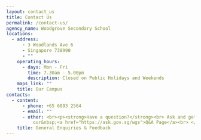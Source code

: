 ```yaml
---
layout: contact_us
title: Contact Us
permalink: /contact-us/
agency_name: Woodgrove Secondary School
locations:
  - address:
      - 3 Woodlands Ave 6
      - Singapore 738990
      - ""
    operating_hours:
      - days: Mon - Fri
        time: 7.30am - 5.00pm
        description: Closed on Public Holidays and Weekends
    maps_link: ""
    title: Our Campus
contacts:
  - content:
      - phone: +65 6893 2564
      - email: ""
      - other: <br><p><strong>Have a question?</strong><br> Ask and get answered on
          our&nbsp;<a href="https://ask.gov.sg/wgs">Q&A Page</a><br> </p>
    title: General Enquiries & Feedback
---
```

